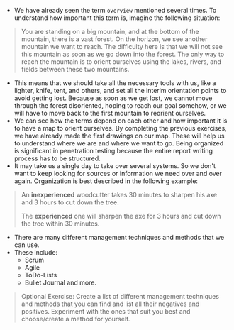 - We have already seen the term `overview` mentioned several times. To understand how important this term is, imagine the following situation:

> You are standing on a big mountain, and at the bottom of the mountain, there is a vast forest. On the horizon, we see another mountain we want to reach. The difficulty here is that we will not see this mountain as soon as we go down into the forest. The only way to reach the mountain is to orient ourselves using the lakes, rivers, and fields between these two mountains.

- This means that we should take all the necessary tools with us, like a lighter, knife, tent, and others, and set all the interim orientation points to avoid getting lost. Because as soon as we get lost, we cannot move through the forest disoriented, hoping to reach our goal somehow, or we will have to move back to the first mountain to reorient ourselves.
- We can see how the terms depend on each other and how important it is to have a map to orient ourselves. By completing the previous exercises, we have already made the first drawings on our map. These will help us to understand where we are and where we want to go. Being organized is significant in penetration testing because the entire report writing process has to be structured.
- It may take us a single day to take over several systems. So we don't want to keep looking for sources or information we need over and over again. Organization is best described in the following example:

> An **inexperienced** woodcutter takes 30 minutes to sharpen his axe and 3 hours to cut down the tree.  
> 
> The **experienced** one will sharpen the axe for 3 hours and cut down the tree within 30 minutes.

- There are many different management techniques and methods that we can use.
- These include:
	- Scrum
	- Agile
	- ToDo-Lists
	- Bullet Journal and more.

> Optional Exercise:
> Create a list of different management techniques and methods that you can find and list all their negatives and positives. Experiment with the ones that suit you best and choose/create a method for yourself.